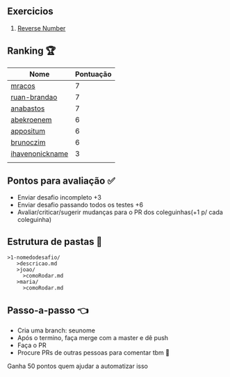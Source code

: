 ## Exercicios 

1. [Reverse Number](1-reverse-number/README.md)

## Ranking 🏆

| Nome | Pontuação |
|------|-----------|
|[mracos](https://github.com/mracos/)|7|
|[ruan-brandao](https://github.com/anabastos/)|7|
|[anabastos](https://github.com/anabastos/)|7|
|[abekroenem](https://github.com/abekroenem/)|6|
|[appositum](https://github.com/appositum/)|6|
|[brunoczim](https://github.com/brunoczim/)|6|
|[ihavenonickname](https://github.com/ihavenonickname/)|3|
|      |           |

## Pontos para avaliação ✅
- Enviar desafio incompleto +3
- Enviar desafio passando todos os testes +6
- Avaliar/criticar/sugerir mudanças para o PR dos coleguinhas(+1 p/ cada coleguinha)

## Estrutura de pastas 💼
```
>1-nomedodesafio/
   >descricao.md
   >joao/
     >comoRodar.md
   >maria/
     >comoRodar.md
```

## Passo-a-passo 👈
- Cria uma branch: seunome
- Após o termino, faça merge com a master e dê push
- Faça o PR
- Procure PRs de outras pessoas para comentar tbm 🙂

Ganha 50 pontos quem ajudar a automatizar isso
